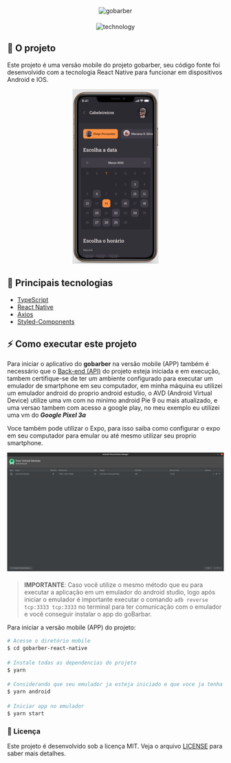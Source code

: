 <div align="center" style="margin-bottom: 20px;">
  <img alt="gobarber" src="./assets/images/goBarber-logo.svg" width="auto" heigth="auto"/>
</div>

<p align="center">
  <img alt="technology" src="https://img.shields.io/badge/React-20232A?style=for-the-badge&logo=react&logoColor=61DAFB">
</p>

## :barber: O projeto

Este projeto é uma versão mobile do projeto gobarber, seu código fonte foi desenvolvido com a tecnologia React Native para funcionar em dispositivos Android e IOS.
<p align="center">
  <img alt="gobarber" src="/assets/img/mobile-screenshot.png" width="200"/>
</p>

## :rocket: Principais tecnologias

- [TypeScript](https://www.typescriptlang.org/docs/)
- [React Native](https://reactnative.dev/)
- [Axios](https://github.com/axios/axios)
- [Styled-Components](https://styled-components.com/)

## :zap: Como executar este projeto
Para iniciar o aplicativo do **gobarber** na versão mobile (APP) também é necessário que o [Back-end (API)](https://github.com/jefferson1104/gobarber-nodejs) do projeto esteja iniciada e em execução, tambem certifique-se de ter um ambiente configurado para executar um emulador de smartphone em seu computador, em minha máquina eu utilizei um emulador android do proprio android estudio, o AVD (Android Virtual Device) utilize uma vm com no minímo android Pie 9 ou mais atualizado, e uma versao tambem com acesso a google play, no meu exemplo eu utilizei uma vm do **_Google Pixel 3a_**

Voce também pode utilizar o Expo, para isso saiba como configurar o expo em seu computador para emular ou até mesmo utilizar seu proprio smartphone.

<div align="center" style="margin-bottom: 20px;">
  <img alt="gobarber" src="/assets/img/screenshot_avd.png" width="auto" heigth="auto"/>
</div>

> **IMPORTANTE**: Caso você utilize o mesmo método que eu para executar a aplicação em um emulador do android studio, logo após iniciar o emulador é importante executar o comando `adb reverse tcp:3333 tcp:3333` no terminal para ter comunicação com o emulador e você conseguir instalar o app do goBarbar.

Para iniciar a versão mobile (APP) do projeto:

```Bash
# Acesse o diretório mobile
$ cd gobarber-react-native

# Instale todas as dependencias do projeto
$ yarn

# Considerando que seu emulador ja esteja iniciado e que voce ja tenha executado o comando de reverse, instale o aplicativo no emulador.
$ yarn android

# Iniciar app no emulador
$ yarn start
```


### :memo: Licença

Este projeto é desenvolvido sob a licença MIT. Veja o arquivo [LICENSE](LICENSE.md) para saber mais detalhes.
